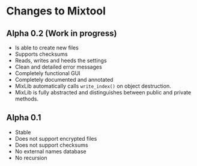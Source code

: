 # Changes to Mixtool

Alpha 0.2 (Work in progress)
-----------------------------
* Is able to create new files
* Supports checksums
* Reads, writes and heeds the settings
* Clean and detailed error messages
* Completely functional GUI
* Completely documented and annotated
* MixLib automatically calls `write_index()` on object destruction.
* MixLib is fully abstracted and distinguishes between public and private methods.


Alpha 0.1
----------
* Stable
* Does not support encrypted files
* Does not support checksums
* No external names database
* No recursion
